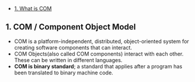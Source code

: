 - [1. What is COM](#com)

## 1. COM / Component Object Model
- COM is a platform-independent, distributed, object-oriented system for creating software components that can interact.
- COM Objects(also called COM components) interact with each other. These can be written in different languages.
- **COM is binary standard**; a standard that applies after a program has been translated to binary machine code.
